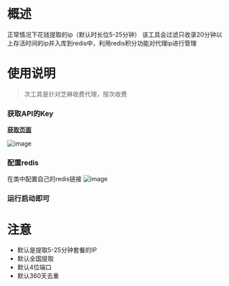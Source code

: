 # 概述
正常情况下花钱提取的ip（默认时长位5-25分钟） 该工具会过滤只收录20分钟以上存活时间的ip并入库到redis中，利用redis积分功能对代理ip进行管理

# 使用说明
> 次工具是针对芝麻收费代理，按次收费
### 获取API的Key

[**获取页面**](http://h.zhimaruanjian.com/getapi/)

![image](https://zok-blog.oss-cn-hangzhou.aliyuncs.com/images/%E8%8A%9D%E9%BA%BB1.png)

### 配置redis

在类中配置自己的redis链接
![image](https://zok-blog.oss-cn-hangzhou.aliyuncs.com/images/%E8%8A%9D%E9%BA%BB2.png)

### 运行启动即可


# 注意

- 默认是提取5-25分钟套餐的IP
- 默认全国提取
- 默认4位端口
- 默认360天去重

